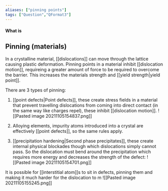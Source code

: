 ```yaml
---
aliases: ["pinning points"]
tags: ["Question","QFormat3"]
---
```


#### What is
## Pinning (materials)
In a crystalline material, [[dislocations]] can move through the lattice causing plastic deformation. Pinning points in a material inhibit [[dislocation motion]], requireing a greater amount of force to be required to overcome the barrier. This increases the materials strength and [[yield strength|yield point]].

There are 3 types of pinning:
1) [[point defects|Point defects]], these create stress fields in a material that prevent travelling dislocations from coming into direct contact (in the same way like charges repel), these inhibit [[dislocation motion]].
![[Pasted image 20211105154837.png]]
2) Alloying elements, impurity atoms introduced into a crystal are effectively [[point defects]], so the same rules apply.

3) [[precipitation hardening|Second phase precipitates]], these create internal physical blockades though which dislocations simply cannot pass. So the dislocation must bend around the precipitation which requires more energy and decreases the strength of the defect:
![[Pasted image 20211105154701.png]]

It is possible for [[interstitial atom]]s to sit in defects, pinning them and making it much harder for the dislocation to m
![[Pasted image 20211105155245.png]]

